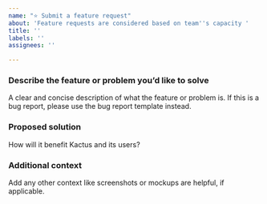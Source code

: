 ```yaml
---
name: "⭐ Submit a feature request"
about: 'Feature requests are considered based on team''s capacity '
title: ''
labels: ''
assignees: ''

---
```


### Describe the feature or problem you’d like to solve

A clear and concise description of what the feature or problem is. If this is a bug report, please use the bug report template instead.

### Proposed solution

How will it benefit Kactus and its users?

### Additional context

Add any other context like screenshots or mockups are helpful, if applicable.
